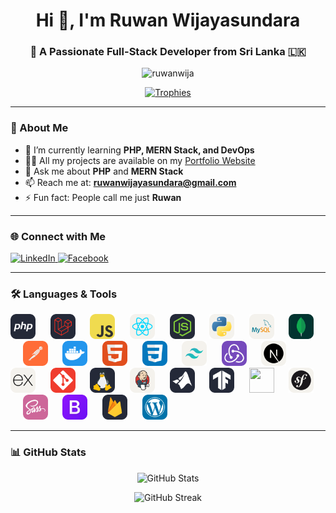 <h1 align="center">Hi 👋, I'm Ruwan Wijayasundara</h1>
<h3 align="center">🚀 A Passionate Full-Stack Developer from Sri Lanka 🇱🇰</h3>

<p align="center">
  <img src="https://komarev.com/ghpvc/?username=ruwanwija&label=Profile%20views&color=0e75b6&style=flat" alt="ruwanwija" />
</p>

<p align="center">
  <a href="https://github.com/ryo-ma/github-profile-trophy">
    <img src="https://github-profile-trophy.vercel.app/?username=ruwanwija&theme=darkhub&row=1&column=6" alt="Trophies" />
  </a>
</p>

---

### 🚀 About Me

- 🌱 I’m currently learning **PHP, MERN Stack, and DevOps**
- 👨‍💻 All my projects are available on my [Portfolio Website](https://portfolio-site-ten-silk.vercel.app/)
- 💬 Ask me about **PHP** and **MERN Stack**
- 📫 Reach me at: **ruwanwijayasundara@gmail.com**
- ⚡ Fun fact: People call me just **Ruwan**

---

### 🌐 Connect with Me

<p align="left">
  <a href="https://www.linkedin.com/in/ruwan-wijayasundara/" target="_blank">
    <img src="https://img.shields.io/badge/LinkedIn-blue?style=for-the-badge&logo=linkedin" alt="LinkedIn" />
  </a>
  <a href="https://www.facebook.com/share/1byauz66ay/" target="_blank">
    <img src="https://img.shields.io/badge/Facebook-1877F2?style=for-the-badge&logo=facebook&logoColor=white" alt="Facebook" />
  </a>
</p>

---

<h3 align="left">🛠️ Languages & Tools</h3>

<p align="left">
  <img src="https://github.com/tandpfun/skill-icons/blob/main/icons/PHP-Dark.svg" width="40" height="40"/>
  &nbsp;&nbsp;&nbsp;&nbsp;
  <img src="https://github.com/tandpfun/skill-icons/blob/main/icons/Laravel-Dark.svg" width="40" height="40" />
  &nbsp;&nbsp;&nbsp;&nbsp;
  <img src="https://github.com/tandpfun/skill-icons/blob/main/icons/JavaScript.svg" width="40" height="40"/>
  &nbsp;&nbsp;&nbsp;&nbsp;
  <img src="https://github.com/tandpfun/skill-icons/blob/main/icons/React-Light.svg" width="40" height="40"/>
  &nbsp;&nbsp;&nbsp;&nbsp;
  <img src="https://github.com/tandpfun/skill-icons/blob/main/icons/NodeJS-Dark.svg" width="40" height="40"/>
   &nbsp;&nbsp;&nbsp;&nbsp;
  <img src="https://github.com/tandpfun/skill-icons/blob/main/icons/Python-Light.svg" width="40" height="40"/>
  &nbsp;&nbsp;&nbsp;&nbsp;
  <img src="https://github.com/tandpfun/skill-icons/blob/main/icons/MySQL-Light.svg" width="40" height="40"/>
  &nbsp;&nbsp;&nbsp;&nbsp;
  <img src="https://github.com/tandpfun/skill-icons/blob/main/icons/MongoDB.svg" width="40" height="40"/>
  &nbsp;&nbsp;&nbsp;&nbsp;
  <img src="https://github.com/tandpfun/skill-icons/blob/main/icons/Postman.svg" width="40" height="40"/>
  &nbsp;&nbsp;&nbsp;&nbsp;
  <img src="https://github.com/tandpfun/skill-icons/blob/main/icons/Docker.svg" width="40" height="40"/>
  &nbsp;&nbsp;&nbsp;&nbsp;
  <img src="https://github.com/tandpfun/skill-icons/blob/main/icons/HTML.svg" width="40" height="40"/>
  &nbsp;&nbsp;&nbsp;&nbsp;
  <img src="https://github.com/tandpfun/skill-icons/blob/main/icons/CSS.svg" width="40" height="40"/>
  &nbsp;&nbsp;&nbsp;&nbsp;
  <img src="https://github.com/tandpfun/skill-icons/blob/main/icons/TailwindCSS-Light.svg" width="40" height="40"/>
  &nbsp;&nbsp;&nbsp;&nbsp;
  <img src="https://github.com/tandpfun/skill-icons/blob/main/icons/Redux.svg" width="40" height="40"/>
  &nbsp;&nbsp;&nbsp;&nbsp;
  <img src="https://github.com/tandpfun/skill-icons/blob/main/icons/NextJS-Light.svg" width="40" height="40" alt="Next.js" />
  &nbsp;&nbsp;&nbsp;&nbsp;
  <img src="https://github.com/tandpfun/skill-icons/blob/main/icons/ExpressJS-Light.svg" width="40" height="40"/>
  &nbsp;&nbsp;&nbsp;&nbsp;
  <img src="https://github.com/tandpfun/skill-icons/blob/main/icons/Git.svg" width="40" height="40"/>
  &nbsp;&nbsp;&nbsp;&nbsp;
  <img src="https://github.com/tandpfun/skill-icons/blob/main/icons/Linux-Dark.svg" width="40" height="40"/>
  &nbsp;&nbsp;&nbsp;&nbsp;
  <img src="https://github.com/tandpfun/skill-icons/blob/main/icons/Jenkins-Light.svg" width="40" height="40"/>
  &nbsp;&nbsp;&nbsp;&nbsp;
  <img src="https://github.com/tandpfun/skill-icons/blob/main/icons/Matlab-Dark.svg" width="40" height="40"/>
  &nbsp;&nbsp;&nbsp;&nbsp;
  <img src="https://github.com/tandpfun/skill-icons/blob/main/icons/TensorFlow-Dark.svg" width="40" height="40"/>
  &nbsp;&nbsp;&nbsp;&nbsp;
  <img src="https://github.com/tandpfun/skill-icons/blob/main/icons/SciKitLearn-Light.svg" width="40" height="40"/>
  &nbsp;&nbsp;&nbsp;&nbsp;
  <img src="https://github.com/tandpfun/skill-icons/blob/main/icons/Symfony-Light.svg" width="40" height="40"/>
  &nbsp;&nbsp;&nbsp;&nbsp;
  <img src="https://github.com/tandpfun/skill-icons/blob/main/icons/Sass.svg" width="40" height="40"/>
  &nbsp;&nbsp;&nbsp;&nbsp;
  <img src="https://github.com/tandpfun/skill-icons/blob/main/icons/Bootstrap.svg" width="40" height="40"/>
  &nbsp;&nbsp;&nbsp;&nbsp;
  <img src="https://github.com/tandpfun/skill-icons/blob/main/icons/Firebase-Dark.svg" width="40" height="40"/>
  &nbsp;&nbsp;&nbsp;&nbsp;
  <img src="https://github.com/tandpfun/skill-icons/blob/main/icons/Wordpress.svg" width="40" height="40"/>
</p>


---

### 📊 GitHub Stats

<p align="center">
  <img src="https://github-readme-stats.vercel.app/api?username=ruwanwija&show_icons=true&theme=tokyonight" alt="GitHub Stats" />
</p>

<p align="center">
  <img src="https://github-readme-streak-stats.herokuapp.com/?user=ruwanwija&theme=tokyonight" alt="GitHub Streak" />
</p>

